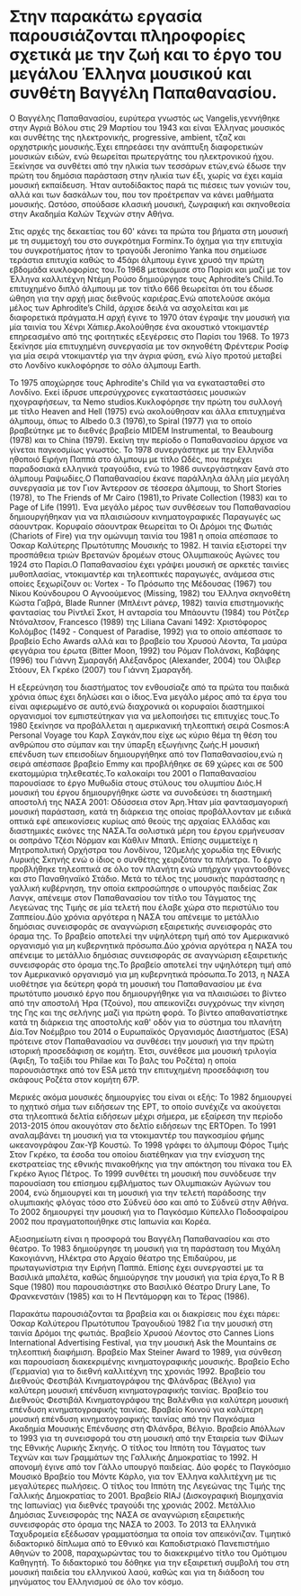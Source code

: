 # Στην παρακάτω εργασία παρουσιάζονται πληροφορίες σχετικά με την ζωή και το έργο του μεγάλου Έλληνα μουσικού και συνθέτη Βαγγέλη Παπαθανασίου.

Ο Βαγγέλης Παπαθανασίου, ευρύτερα γνωστός ως Vangelis,γεννήθηκε στην Αγριά Βόλου στις 29 Μαρτίου του 1943 και είναι Έλληνας μουσικός και συνθέτης της ηλεκτρονικής,
progressive, ambient, τζαζ και ορχηστρικής μουσικής.Έχει επηρεάσει την ανάπτυξη διαφορετικών μουσικών ειδών, ενώ θεωρείται πρωτεργάτης του ηλεκτρονικού ήχου.
Ξεκίνησε να συνθέτει από την ηλικία των τεσσάρων ετών,ενώ έδωσε την πρώτη του δημόσια παράσταση στην ηλικία των έξι, χωρίς να έχει καμία μουσική εκπαίδευση. 
Ήταν αυτοδίδακτος παρά τις πιέσεις των γονιών του, αλλά και των δασκάλων του, που τον προέτρεπαν να κάνει μαθήματα μουσικής. Ωστόσο, σπούδασε κλασική  μουσική,
ζωγραφική και σκηνοθεσία στην Ακαδημία Καλών Τεχνών στην Αθήνα.

Στις αρχές της δεκαετίας του 60' κάνει τα πρώτα του βήματα στη μουσική με τη συμμετοχή του στο συγκρότημα Forminx.Το όχημα για την επιτυχία του συγκροτήματος ήταν
το τραγούδι Jeronimo Yanka που σημείωσε τεράστια επιτυχία καθώς το 45άρι άλμπουμ έγινε χρυσό την πρώτη εβδομάδα κυκλοφορίας του.Το 1968 μετακόμισε στο Παρίσι και 
μαζί με τον Έλληνα καλλιτέχνη Ντέμη Ρούσο δημιούργησε τους Aphrodite’s Child.Το επιτυχημένο διπλό άλμπουμ με τον τίτλο 666 θεωρείται ότι του έδωσε ώθηση για την 
αρχή μιας διεθνούς καριέρας.Ενώ αποτελούσε ακόμα μέλος των Aphrodite’s Child, άρχισε δειλά να ασχολείται και με διαφορετικά πράγματα.Η αρχή έγινε το 1970 όταν
έγραψε την μουσική για μία ταινία του Χένρι Χάπιερ.Ακολούθησε ένα ακουστικό ντοκιμαντέρ επηρεασμένο από της φοιτητικές εξεγέρσεις στο Παρίσι του 1968. Το 1973
ξεκίνησε μία επιτυχημένη συνεργασία με τον σκηνοθέτη Φρέντερικ Ροσίφ για μία σειρά ντοκιμαντέρ για την άγρια φύση, ενώ λίγο προτού μεταβεί στο Λονδίνο κυκλοφόρησε
το σόλο άλμπουμ Earth.

Το 1975 αποχώρησε τους Aphrodite's Child για να εγκατασταθεί στο Λονδίνο. Εκεί ίδρυσε υπερσύγχρονες εγκαταστάσεις μουσικών ηχογραφήσεων, τα Nemo studios.Κυκλοφόρησε
την πρώτη του συλλογή με τίτλο Heaven and Hell (1975) ενώ ακολούθησαν και άλλα επιτυχημένα άλμπουμ, όπως το Albedo 0.3 (1976),το Spiral (1977) για το οποίο
βραβεύτηκε με το διεθνές βραβείο MIDEM Instrumental, το Beaubourg (1978) και το China (1979). Εκείνη την περίοδο ο Παπαθανασίου άρχισε να γίνεται παγκοσμίως γνωστός.
Το 1978 συνεργάστηκε με την Ελληνίδα ηθοποιό Ειρήνη Παππά στο άλμπουμ με τίτλο Ωδές, που περιέχει παραδοσιακά ελληνικά τραγούδια, ενώ το 1986 συνεργάστηκαν ξανά στο 
άλμπουμ Ραψωδίες.Ο Παπαθανασίου έκανε παράλληλα άλλη μία μεγάλη συνεργασία με τον Γιον Άντερσον σε τέσσερα άλμπουμ, το Short Stories (1978), το The Friends of Mr 
Cairo (1981),το Private Collection (1983) και το Page of Life (1991).
Ένα μεγάλο μέρος των συνθέσεων του Παπαθανασίου δημιουργήθηκαν για να πλαισιώσουν κινηματογραφικές Παραγωγές ως σάουντρακ. Κορυφαίο σάουντρακ θεωρείται το Οι Δρόμοι
της Φωτιάς (Chariots of Fire) για την ομώνυμη ταινία του 1981 η οποία απέσπασε το Όσκαρ Καλύτερης Πρωτότυπης Μουσικής το 1982.  Η ταινία εξιστορεί την προσπάθεια
τριών Βρετανών δρομέων στους Ολυμπιακούς Αγώνες του 1924 στο Παρίσι.Ο Παπαθανασίου έχει γράψει μουσική σε αρκετές ταινίες μυθοπλασίας, ντοκιμαντέρ και τηλεοπτικές 
παραγωγές, ανάμεσα στις οποίες ξεχωρίζουν οι:
Vortex - Το Πρόσωπο της Μέδουσας (1967) του Νίκου Κούνδουρου
Ο Αγνοούμενος (Missing, 1982) του Έλληνα σκηνοθέτη Κώστα Γαβρά,
Blade Runner (Μπλέιντ ράνερ, 1982) ταινία επιστημονικής φαντασίας του Ρίντλεϊ Σκοτ,
Η ανταρσία του Μπάουντυ (1984) του Ρότζερ Ντόναλτσον,
Francesco (1989) της Liliana Cavani
1492: Χριστόφορος Κολόμβος (1492 - Conquest of Paradise, 1992) για το οποίο απέσπασε το βραβείο Echo Awards αλλά και το βραβείο του Χρυσού Λέοντα,
Τα μαύρα φεγγάρια του έρωτα (Bitter Moon, 1992) του Ρόμαν Πολάνσκι,
Καβάφης (1996) του Γιάννη Σμαραγδή
Αλέξανδρος (Alexander, 2004) του Όλιβερ Στόουν,
Ελ Γκρέκο (2007) του Γιάννη Σμαραγδή.

Η εξερεύνηση του διαστήματος τον ενθουσίαζε από τα πρώτα του παιδικά χρόνια όπως έχει δηλώσει και ο ίδιος.Ένα μεγάλο μέρος από τα έργα του είναι αφιερωμένο σε
αυτό,ενώ διαχρονικά οι κορυφαίοι διαστημικοί οργανισμοί τον εμπιστεύτηκαν για να μελοποιήσει τις επιτυχίες τους.Το 1980 ξεκίνησε να προβάλλεται η αμερικανική 
τηλεοπτική σειρά Cosmos:A Personal Voyage του Καρλ Σαγκάν,που είχε ως κύριο θέμα τη θέση του ανθρώπου στο σύμπαν και την ύπαρξη εξωγήινης ζωής.Η μουσική επένδυση των
επεισοδίων δημιουργήθηκε από τον Παπαθανασίου,ενώ η σειρά απέσπασε βραβείο Emmy και προβλήθηκε σε 69 χώρες και σε 500 εκατομμύρια τηλεθεατές.Το καλοκαίρι του 2001
ο Παπαθανασίου παρουσίασε το έργο Μυθωδία στους στύλους του ολυμπίου Διός.Η μουσική του έργου δημιουργήθηκε ώστε να συνοδεύσει τη διαστημική αποστολή της ΝΑΣΑ 
2001: Οδύσσεια στον Άρη.Ήταν μία φαντασμαγορική μουσική παράσταση, κατά τη διάρκεια της οποίας προβάλλονταν με ειδικά οπτικά εφέ απεικονίσεις κυρίως από θεούς της 
αρχαίας Ελλάδας και διαστημικές εικόνες της ΝΑΣΑ.Τα σολιστικά μέρη του έργου ερμήνευσαν οι σοπράνο Τζέσι Νόρμαν και Κάθλιν Μπατλ. Επίσης συμμετείχε η Μητροπολιτική
Ορχήστρα του Λονδίνου, 120μελής χορωδία της Εθνικής Λυρικής Σκηνής ενώ ο ίδιος ο συνθέτης χειριζόταν τα πλήκτρα. Το έργο προβλήθηκε τηλεοπτικά σε όλο τον πλανήτη ενώ 
υπήρχαν γιγαντοοθόνες και στο Παναθηναϊκό Στάδιο. Μετά το τέλος της μουσικής παράστασης η γαλλική κυβέρνηση, την οποία εκπροσώπησε ο υπουργός παιδείας Ζακ Λανγκ,
απένειμε στον Παπαθανασίου τον τίτλο του Τάγματος της Λεγεώνας της Τιμής σε μία τελετή που έλαβε χώρα στο περιστύλιο του Ζαππείου.Δύο χρόνια αργότερα η ΝΑΣΑ του 
απένειμε το μετάλλιο δημόσιας συνεισφοράς σε αναγνώριση εξαιρετικής συνεισφοράς στο όραμα της. Το βραβείο αποτελεί την υψηλότερη τιμή από τον Αμερικανικό οργανισμό
για μη κυβερνητικά πρόσωπα.Δύο χρόνια αργότερα η ΝΑΣΑ του απένειμε το μετάλλιο δημόσιας συνεισφοράς σε αναγνώριση εξαιρετικής συνεισφοράς στο όραμα της.Το βραβείο 
αποτελεί την υψηλότερη τιμή από τον Αμερικανικό οργανισμό για μη κυβερνητικά πρόσωπα.Το 2013, η ΝΑΣΑ υιοθέτησε για δεύτερη φορά τη μουσική του Παπαθανασίου με ένα 
πρωτότυπο μουσικό έργο που δημιουργήθηκε για να πλαισιώσει το βίντεο από την αποστολή Ήρα (Τζούνο), που απεικονίζει συγχρόνως την κίνηση της Γης και της σελήνης μαζί
για πρώτη φορά. Το βίντεο απαθανατίστηκε κατά τη διάρκεια της αποστολής καθ' οδόν για το σύστημα του πλανήτη Δία.Τον Νοέμβριο του 2014 ο Ευρωπαϊκός Οργανισμός 
Διαστήματος (ESA) πρότεινε στον Παπαθανασίου να συνθέσει την μουσική για την πρώτη ιστορική προσεδάφιση σε κομήτη. Έτσι, συνέθεσε μια μουσική τριλογία (Άφιξη, Το 
ταξίδι του Philae και Το βαλς του Ροζέτα) η οποία παρουσιάστηκε από τον ESA μετά την επιτυχημένη προσεδάφιση του σκάφους Ροζέτα στον κομήτη 67P.

Μερικές ακόμα μουσικές δημιουργίες του είναι οι εξής:
Το 1982 δημιουργεί το ηχητικό σήμα των ειδήσεων της ΕΡΤ, το οποίο συνέχιζε να ακούγεται στα τηλεοπτικά δελτία ειδήσεων μέχρι σήμερα, με εξαίρεση την περίοδο 2013-2015
όπου ακουγόταν στο δελτίο ειδήσεων της ERTOpen.
Το 1991 αναλαμβάνει τη μουσική για τα ντοκιμαντέρ του παγκοσμίου φήμης ωκεανογράφου Ζακ-Υβ Κουστώ.
Το 1998 γράφει το άλμπουμ Φόρος Τιμής Στον Γκρέκο, τα έσοδα του οποίου διατέθηκαν για την ενίσχυση της εκστρατείας της εθνικής πινακοθήκης για την απόκτηση του
πίνακα του Ελ Γκρέκο Άγιος Πέτρος.
Το 1999 συνθέτει τη μουσική που συνόδευσε την παρουσίαση του επίσημου εμβλήματος των Ολυμπιακών Αγώνων του 2004, ενώ δημιουργεί και τη μουσική για την τελετή
παράδοσης την ολυμπιακής φλόγας τόσο στο Σύδνεϋ όσο και από το Σύδνεϋ στην Αθήνα.
Το 2002 δημιουργεί την μουσική για το Παγκόσμιο Κύπελλο Ποδοσφαίρου 2002 που πραγματοποιήθηκε στις Ιαπωνία και Κορέα.

Αξιοσημείωτη είναι η προσφορά του Βαγγέλη Παπαθανασίου και στο θέατρο. Το 1983 δημιούργησε τη μουσική για τη παράσταση του Μιχάλη Κακογιάννη, Ηλέκτρα στο Αρχαίο
θέατρο της Επιδαύρου, με πρωταγωνίστρια την Ειρήνη Παππά. Επίσης έχει συνεργαστεί με τα Βασιλικά μπαλέτα, καθώς δημιούργησε την μουσική για τρία έργα,Το R B
Sque (1980) που παρουσιάστηκε στο Βασιλικό Θέατρο Drury Lane, Το Φρανκενστάιν (1985) και το Η Πεντάμορφη και το Τέρας (1986).

Παρακάτω παρουσιάζονται τα βραβεία και οι διακρίσεις που έχει πάρει:
Όσκαρ Καλύτερου Πρωτότυπου Τραγουδιού 1982 Για την μουσική στη ταινία Δρόμοι της φωτιάς.
Βραβείο Χρυσού Λέοντος στο Cannes Lions International Advertising Festival, για την μουσική Ask the Mountains σε τηλεοπτική διαφήμιση.
Βραβείο Max Steiner Award το 1989, για σύνθεση και παρουσίαση διακεκριμένης κινηματογραφικής μουσικής.
Βραβείο Echo (Γερμανία) για το διεθνή καλλιτέχνη της χρονιάς 1992.
Βραβείο του Διεθνούς Φεστιβάλ Κινηματογράφου της Φλάνδρας (Βέλγιο) για καλύτερη μουσική επένδυση κινηματογραφικής ταινίας.
Βραβείο του Διεθνούς Φεστιβάλ Κινηματογράφου της Βαλένθια για καλύτερη μουσική επένδυση κινηματογραφικής ταινίας.
Βραβείο Κοινού για καλύτερη μουσική επένδυση κινηματογραφικής ταινίας από την Παγκόσμια Ακαδημία Μουσικής Επένδυσης στη Φλάνδρα, Βέλγιο.
Βραβείο Απόλλων το 1993 για τη συνεισφορά του στη μουσική από την Εταιρεία των Φίλων της Εθνικής Λυρικής Σκηνής.
Ο τίτλος του Ιππότη του Τάγματος των Τεχνών και των Γραμμάτων της Γαλλικής Δημοκρατίας το 1992. Η απονομή έγινε από τον Γάλλο υπουργό παιδείας.
Δύο φορές το Παγκόσμιο Μουσικό Βραβείο του Μόντε Κάρλο, για τον Έλληνα καλλιτέχνη με τις μεγαλύτερες πωλήσεις.
Ο τίτλος του Ιππότη της Λεγεώνας της Τιμής της Γαλλικής Δημοκρατίας το 2001.
Βραβείο RIAJ (Δισκογραφική Βιομηχανία της Ιαπωνίας) για διεθνές τραγούδι της χρονιάς 2002.
Μετάλλιο Δημόσιας Συνεισφοράς της ΝΑΣΑ σε αναγνώριση εξαιρετικής συνεισφοράς στο όραμα της ΝΑΣΑ το 2003.
Το 2013 τα Ελληνικά Ταχυδρομεία εξέδωσαν γραμματόσημα τα οποία τον απεικόνιζαν.
Τιμητικό διδακτορικό δίπλωμα από το Εθνικό και Καποδιστριακό Πανεπιστήμιο Αθηνών το 2008, παραχωρώντας του το διακεκριμένο τίτλο του Ομότιμου 
Καθηγητή. Το διδακτορικό του δόθηκε για την εξαιρετική συμβολή του στη μουσική παιδεία του ελληνικού λαού, καθώς και για τη διάδοση του μηνύματος του Ελληνισμού 
σε όλο τον κόσμο.




